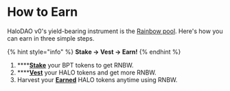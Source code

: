 # How to Earn

HaloDAO v0's yield-bearing instrument is the [Rainbow pool](how-to-vest-dessert-pool/). Here's how you can earn in three simple steps.   

{% hint style="info" %}
**Stake → Vest → Earn!**
{% endhint %}

1. \*\*\*\*[**Stake**](how-to-farm.md) your BPT tokens to get RNBW. 
2. \*\*\*\*[**Vest**](how-to-vest-dessert-pool/) your HALO tokens and get more RNBW.
3. Harvest your [**Earned**](how-to-vest-dessert-pool/how-to-claim-harvest.md) HALO tokens anytime using RNBW.  

